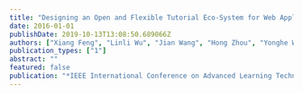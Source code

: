 ```yaml
---
title: "Designing an Open and Flexible Tutorial Eco-System for Web Application & Services"
date: 2016-01-01
publishDate: 2019-10-13T13:08:50.689066Z
authors: ["Xiang Feng", "Linli Wu", "Jian Wang", "Hong Zhou", "Yonghe Wu"]
publication_types: ["1"]
abstract: ""
featured: false
publication: "*IEEE International Conference on Advanced Learning Technologies*"
---
```


